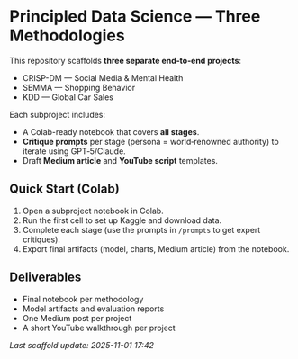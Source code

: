 
# Principled Data Science — Three Methodologies

This repository scaffolds **three separate end‑to‑end projects**:
- CRISP-DM — Social Media & Mental Health
- SEMMA — Shopping Behavior
- KDD — Global Car Sales

Each subproject includes:
- A Colab-ready notebook that covers **all stages**.
- **Critique prompts** per stage (persona = world‑renowned authority) to iterate using GPT‑5/Claude.
- Draft **Medium article** and **YouTube script** templates.

## Quick Start (Colab)
1. Open a subproject notebook in Colab.
2. Run the first cell to set up Kaggle and download data.
3. Complete each stage (use the prompts in `/prompts` to get expert critiques).
4. Export final artifacts (model, charts, Medium article) from the notebook.

## Deliverables
- Final notebook per methodology
- Model artifacts and evaluation reports
- One Medium post per project
- A short YouTube walkthrough per project

_Last scaffold update: 2025-11-01 17:42_
